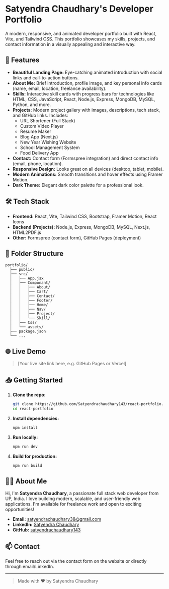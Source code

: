 # Satyendra Chaudhary's Developer Portfolio

A modern, responsive, and animated developer portfolio built with React, Vite, and Tailwind CSS. This portfolio showcases my skills, projects, and contact information in a visually appealing and interactive way.

## 🚀 Features

- **Beautiful Landing Page:** Eye-catching animated introduction with social links and call-to-action buttons.
- **About Me:** Brief introduction, profile image, and key personal info cards (name, email, location, freelance availability).
- **Skills:** Interactive skill cards with progress bars for technologies like HTML, CSS, JavaScript, React, Node.js, Express, MongoDB, MySQL, Python, and more.
- **Projects:** Modern project gallery with images, descriptions, tech stack, and GitHub links. Includes:
  - URL Shortener (Full Stack)
  - Custom Video Player
  - Resume Maker
  - Blog App (Next.js)
  - New Year Wishing Website
  - School Management System
  - Food Delivery App
- **Contact:** Contact form (Formspree integration) and direct contact info (email, phone, location).
- **Responsive Design:** Looks great on all devices (desktop, tablet, mobile).
- **Modern Animations:** Smooth transitions and hover effects using Framer Motion.
- **Dark Theme:** Elegant dark color palette for a professional look.

## 🛠️ Tech Stack

- **Frontend:** React, Vite, Tailwind CSS, Bootstrap, Framer Motion, React Icons
- **Backend (Projects):** Node.js, Express, MongoDB, MySQL, Next.js, HTML2PDF.js
- **Other:** Formspree (contact form), GitHub Pages (deployment)

## 📂 Folder Structure

```
portfolio/
  ├── public/
  ├── src/
  │   ├── App.jsx
  │   ├── Componant/
  │   │   ├── About/
  │   │   ├── Cart/
  │   │   ├── Contact/
  │   │   ├── Footer/
  │   │   ├── Home/
  │   │   ├── Nav/
  │   │   ├── Project/
  │   │   └── Skill/
  │   ├── Css/
  │   └── assets/
  ├── package.json
  └── ...
```



## 🌐 Live Demo

> [Your live site link here, e.g. GitHub Pages or Vercel]

## 📥 Getting Started

1. **Clone the repo:**
   ```bash
   git clone https://github.com/Satyendrachaudhary143/react-portfolio.git
   cd react-portfolio
   ```
2. **Install dependencies:**
   ```bash
   npm install
   ```
3. **Run locally:**
   ```bash
   npm run dev
   ```
4. **Build for production:**
   ```bash
   npm run build
   ```

## 🙋‍♂️ About Me

Hi, I'm **Satyendra Chaudhary**, a passionate full stack web developer from UP, India. I love building modern, scalable, and user-friendly web applications. I'm available for freelance work and open to exciting opportunities!

- **Email:** satyendrachaudhary38@gmail.com
- **LinkedIn:** [Satyendra Chaudhary](https://www.linkedin.com/in/satyendra-chaudhary-b958632b9)
- **GitHub:** [satyendrachaudhary143](https://github.com/satyendrachaudhary143)

## 📫 Contact

Feel free to reach out via the contact form on the website or directly through email/LinkedIn.

---

> Made with ❤️ by Satyendra Chaudhary
